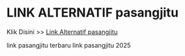 # LINK ALTERNATIF pasangjitu

Klik Disini >> <a href="https://linksto.pages.dev/">Link Alternatif pasangjitu </a>

link pasangjitu terbaru
link pasangjitu 2025